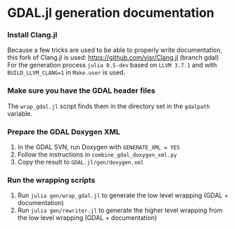 GDAL.jl generation documentation
================================

### Install Clang.jl
Because a few tricks are used to be able to properly write documentation,
this fork of Clang.jl is used: https://github.com/visr/Clang.jl (branch gdal)
For the generation process `julia 0.5-dev` based on `LLVM 3.7.1` and with
`BUILD_LLVM_CLANG=1` in `Make.user` is used.

### Make sure you have the GDAL header files
The `wrap_gdal.jl` script finds them in the directory set in the `gdalpath` variable.

### Prepare the GDAL Doxygen XML
1. In the GDAL SVN, run Doxygen with `GENERATE_XML = YES`
2. Follow the instructions in `combine_gdal_doxygen_xml.py`
3. Copy the result to `GDAL.jl/gen/doxygen.xml`

### Run the wrapping scripts
1. Run `julia gen/wrap_gdal.jl` to generate the low level wrapping (GDAL + documentation)
2. Run `julia gen/rewriter.jl` to generate the higher level wrapping from the low level wrapping (GDAL + documentation)

